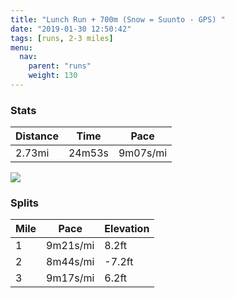 ```yaml
---
title: "Lunch Run + 700m (Snow = Suunto - GPS) "
date: "2019-01-30 12:50:42"
tags: [runs, 2-3 miles]
menu:
  nav:
    parent: "runs"
    weight: 130
---
```


### Stats

| Distance | Time | Pace |
|----------|------|------|
|2.73mi|24m53s|9m07s/mi|

<img src='https://maps.googleapis.com/maps/api/staticmap?maptype=roadmap&path=enc:gwieI~yzLxF|OrHzh@k@bAEoB~@nYoAza@pAuQa@k[x@cFeHyd@kHc[_K{O{Ds@_E{EkEsRVgGyAu@OtE&key=AIzaSyC1MId7bFpkLXNAaYhBSTb8jLyiSqzbDtM&size=800x800&markers=color:yellow|label:S|53.46692,-2.27248&markers=color:green|label:F|53.472149999999985,-2.264549999999999'>

### Splits

| Mile | Pace | Elevation |
|------|------|-----------|
|1|9m21s/mi|8.2ft|
|2|8m44s/mi|-7.2ft|
|3|9m17s/mi|6.2ft|
